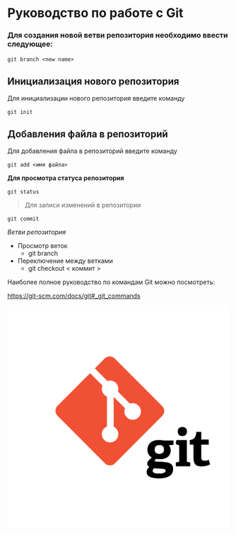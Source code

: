 # Руководство по работе с Git

### Для создания новой ветви репозитория необходимо ввести следующее:
```
git branch <new name>
```

## Инициализация нового репозитория

Для инициализации нового репозитория введите команду
```
git init
```

## Добавления файла в репозиторий

Для добавления файла в репозиторий введите команду
```
git add <имя файла>
```


**Для просмотра статуса репозитория**

```
git status
```

>Для записи изменений в репозитории

```
git commit
```
*Ветви репозитория*

- Просмотр веток
    - git branch
- Переключение между ветками
    - git checkout < коммит >

Наиболее полное руководство по командам Git можно посмотреть:

<https://git-scm.com/docs/git#_git_commands>

![git logo](/git_logo.png)


